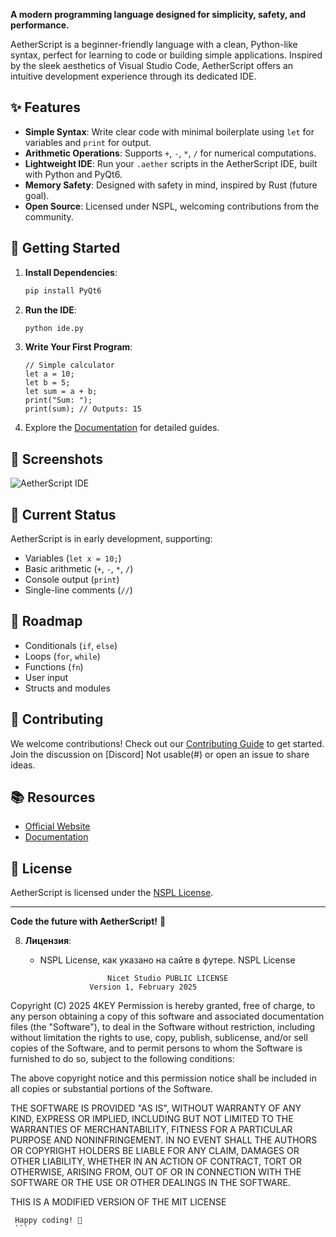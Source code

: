 **A modern programming language designed for simplicity, safety, and performance.**

AetherScript is a beginner-friendly language with a clean, Python-like syntax, perfect for learning to code or building simple applications. Inspired by the sleek aesthetics of Visual Studio Code, AetherScript offers an intuitive development experience through its dedicated IDE.

## ✨ Features
- **Simple Syntax**: Write clear code with minimal boilerplate using `let` for variables and `print` for output.
- **Arithmetic Operations**: Supports `+`, `-`, `*`, `/` for numerical computations.
- **Lightweight IDE**: Run your `.aether` scripts in the AetherScript IDE, built with Python and PyQt6.
- **Memory Safety**: Designed with safety in mind, inspired by Rust (future goal).
- **Open Source**: Licensed under NSPL, welcoming contributions from the community.

## 🚀 Getting Started
1. **Install Dependencies**:
   ```bash
   pip install PyQt6
   ```
2. **Run the IDE**:
   ```bash
   python ide.py
   ```
3. **Write Your First Program**:
   ```aether
   // Simple calculator
   let a = 10;
   let b = 5;
   let sum = a + b;
   print("Sum: ");
   print(sum); // Outputs: 15
   ```
4. Explore the [Documentation](https://nicetink.github.io/docweb/) for detailed guides.

## 📸 Screenshots
![AetherScript IDE](img/screenshot-hero.png)

## 🌟 Current Status
AetherScript is in early development, supporting:
- Variables (`let x = 10;`)
- Basic arithmetic (`+`, `-`, `*`, `/`)
- Console output (`print`)
- Single-line comments (`//`)

## 🔮 Roadmap
- Conditionals (`if`, `else`)
- Loops (`for`, `while`)
- Functions (`fn`)
- User input
- Structs and modules

## 🤝 Contributing
We welcome contributions! Check out our [Contributing Guide](CONTRIBUTING.md) to get started. Join the discussion on [Discord] Not usable(#) or open an issue to share ideas.

## 📚 Resources
- [Official Website](https://nicetink.github.io/AetherScript/)
- [Documentation](https://nicetink.github.io/docweb/)

## 📝 License
AetherScript is licensed under the [NSPL License](LICENSE).

---

**Code the future with AetherScript!** 🚀

8. **Лицензия**:
   - NSPL License, как указано на сайте в футере.
     NSPL License

                        Nicet Studio PUBLIC LICENSE
                    Version 1, February 2025

 Copyright (C) 2025 4KEY
 Permission is hereby granted, free of charge, to any person obtaining a copy of this software and associated documentation files (the "Software"),
 to deal in the Software without restriction, including without limitation the rights to use, copy, publish, sublicense, and/or sell copies of the Software,
 and to permit persons to whom the Software is furnished to do so, subject to the following conditions:

 The above copyright notice and this permission notice shall be included in all copies or substantial portions of the Software.

 THE SOFTWARE IS PROVIDED "AS IS", WITHOUT WARRANTY OF ANY KIND, EXPRESS OR IMPLIED, INCLUDING BUT NOT LIMITED TO THE WARRANTIES OF MERCHANTABILITY,
 FITNESS FOR A PARTICULAR PURPOSE AND NONINFRINGEMENT. IN NO EVENT SHALL THE AUTHORS OR COPYRIGHT HOLDERS BE LIABLE FOR 
 ANY CLAIM, DAMAGES OR OTHER LIABILITY, WHETHER IN AN ACTION OF CONTRACT, TORT OR OTHERWISE, ARISING FROM, OUT OF OR IN CONNECTION WITH THE SOFTWARE OR THE USE OR OTHER DEALINGS IN THE SOFTWARE.

 THIS IS A MODIFIED VERSION OF THE MIT LICENSE


     Happy coding! 🚀
     ```
